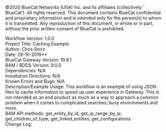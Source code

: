 <!-- Copyright 2020 BlueCat Networks. All rights reserved. -->

©2020 BlueCat Networks (USA) Inc. and its affiliates (collectively ‘ BlueCat’). All rights reserved. This document contains BlueCat confidential and proprietary information and is intended only for the person(s) to whom it is transmitted. Any reproduction of this document, in whole or in part, without the prior written consent of BlueCat is prohibited.

Workflow Version: 1.0.0 <br/>
Project Title: Caching Example <br/>
Author: Chris Storz <br/>
Date: 29-10-2019** <br/>
BlueCat Gateway Version: 19.8.1 <br/>
BAM / BDDS Version: 9.0.0 <br/>
Dependencies: N/A <br/>
Installation Directions: N/A <br/>
Known Errors and Bugs: N/A <br/>
Description/Example Usage: This workflow is an example of using JSON files to cache information to speed up user experience in Gateway. This is not intended as an end product as much as a way to approach a common problem when it comes to complicated searches, busy environments and more.<br/>
BAM API methods: get_entity_by_id, get_ip_range_by_ip, get_children_of_type, get_linked_entities, get_configurations <br/>
Change Log:  <br/>